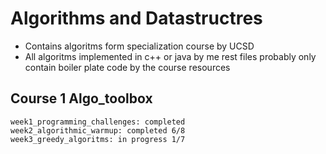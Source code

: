 # Algorithms and Datastructres 
- Contains algoritms form specialization course by UCSD
- All algoritms implemented in c++ or java by me rest files probably only contain boiler plate code by the course resources 

## Course 1 Algo_toolbox
    week1_programming_challenges: completed
    week2_algorithmic_warmup: completed 6/8
    week3_greedy_algoritms: in progress 1/7
